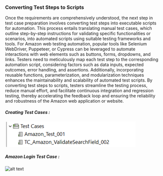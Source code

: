 <h3>Converting Test Steps to Scripts</h3>

Once the requirements are comprehensively understood, the next step in test case preparation involves converting test steps into executable scripts for automation. This process entails translating manual test cases, which outline step-by-step instructions for validating specific functionalities or scenarios, into automated scripts using suitable testing frameworks and tools. For Amazon web testing automation, popular tools like Selenium WebDriver, Puppeteer, or Cypress can be leveraged to automate interactions with web elements such as buttons, forms, dropdowns, and links. Testers need to meticulously map each test step to the corresponding automation script, considering factors such as data inputs, expected outcomes, error handling, and assertions. Additionally, incorporating reusable functions, parameterization, and modularization techniques enhances the maintainability and scalability of automated test scripts. By converting test steps to scripts, testers streamline the testing process, reduce manual effort, and facilitate continuous integration and regression testing, thereby accelerating the feedback loop and ensuring the reliability and robustness of the Amazon web application or website.

<h5>Creating Test Cases : </h5>

![alt text](Test_case_preparation/screenshots/Created_TestCase_Image.png)

<h5>Amazon Login Test Case : </h5>

![alt text]()
